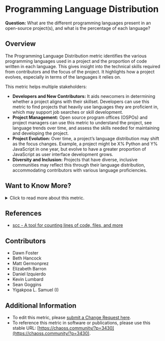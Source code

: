 # Programming Language Distribution

**Question:** What are the different programming languages present in an open-source project(s), and what is the percentage of each language?

## Overview
The Programming Language Distribution metric identifies the various programming languages used in a project and the proportion of code written in each language. This gives insight into the technical skills required from contributors and the focus of the project. It highlights how a project evolves, especially in terms of the languages it relies on. 

This metric helps multiple stakeholders:
- **Developers and New Contributors:** It aids newcomers in determining whether a project aligns with their skillset. Developers can use this metric to find projects that heavily use languages they are proficient in, which may support job searches or skill development.
- **Project Management:** Open source program offices (OSPOs) and project managers can use this metric to understand the project, see language trends over time, and assess the skills needed for maintaining and developing the project.
- **Project Evolution:** Over time, a project’s language distribution may shift as the focus changes. Example, a project might be X% Python and Y% JavaScript in one year, but evolve to have a greater proportion of JavaScript as user interface development grows.
- **Diversity and Inclusion:** Projects that have diverse, inclusive communities may reflect this through their language distribution, accommodating contributors with various language proficiencies.

## Want to Know More?

<span markdown="1"><details>
<summary>Click to read more about this metric.</summary>

### Data Collection Strategies
Programming language distribution can be collected by iterating through the files in a repository and identifying the language of each file by its extension. This metric relies on identifiable language extensions, but if the language is unrecognized (e.g., in the case of newer languages), files may temporarily be classified as "other." Libraries, such as the one used by Augur, automate this process. For example, Augur uses [scc](https://github.com/boyter/scc) to calculate language distribution.

Special consideration should be given to certain file types, such as Jupyter Notebooks, where the file extension may obscure the actual language used within the notebook.

* Parameters
  - **Number of files:** The total number of files written in each programming language.
  - **Lines of code (LOC):** The percentage of lines of code written in each language.
    - The metric can present either the number of files or lines of code as absolute values or percentages.
    - For example, one project may be X% Python by files and Y% Python by lines of code.

Both parameters help analyze language distribution, but depending on the context, one may be more useful than the other. A simple count of files often suffices for an overview, while lines of code provide more detail, though it can be more difficult to interpret.

### Filters

 - Time
 - Number of Files - The number of files of each language.

	![Number of Files Table](https://github.com/chaoss/wg-metrics-development/blob/main/focus-areas/contributions/images/language-distribution_number-of-files-table.png)

 - Lines of Code - The percentage of lines of code for each language.

	![Number of Files Table](https://github.com/chaoss/wg-metrics-development/blob/main/focus-areas/contributions/images/language-distribution_lines-of-code-table.png)


Either lines of code, or files, could be presented as absolute numbers, or percentages, depending on the application of the metric. In many cases, a simple count of files is useful, while the absolute number of lines of code can be difficult to differentiate because the numbers are much larger.

### Visualizations - None specified

</details></span>

## **References**
- [scc - A tool for counting lines of code, files, and more](https://github.com/boyter/scc)

## **Contributors**
- Dawn Foster
- Beth Hancock
- Matt Germonprez
- Elizabeth Barron
- Daniel Izquierdo
- Kevin Lumbard
- Sean Goggins
- Yigakpoa L. Samuel (I)

## **Additional Information**
- To edit this metric, please [submit a Change Request here](https://github.com/chaoss/wg-metrics-development/blob/main/focus-areas/contributions/programming-language-distribution.md).  
- To reference this metric in software or publications, please use this stable URL: [https://chaoss.community/?p=3430](https://chaoss.community/?p=3430).

<!-- # For groupings in the knowledge base
 Context tags: Programming Language, 
 Keyword tags: language percent, percent, programming languages
 →

